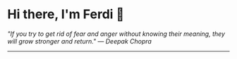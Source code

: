 <h1>Hi there, I'm Ferdi 👋</h1>

<p><em>
  "If you try to get rid of fear and anger without knowing their meaning, they will grow stronger and return." — Deepak Chopra
</em></p>

---
